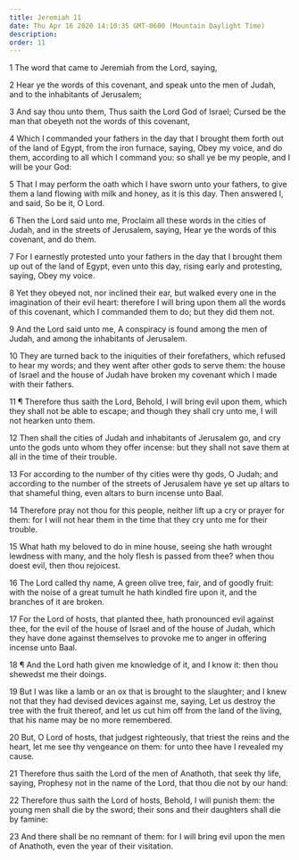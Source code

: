 ```yaml
---
title: Jeremiah 11
date: Thu Apr 16 2020 14:10:35 GMT-0600 (Mountain Daylight Time)
description: 
order: 11
---
```


<p>1 The word that came to Jeremiah from the Lord, saying,</p>
<p>
  2 Hear ye the words of this covenant, and speak unto the men of Judah, and to
  the inhabitants of Jerusalem;
</p>
<p>
  3 And say thou unto them, Thus saith the Lord God of Israel; Cursed be the man
  that obeyeth not the words of this covenant,
</p>
<p>
  4 Which I commanded your fathers in the day that I brought them forth out of
  the land of Egypt, from the iron furnace, saying, Obey my voice, and do them,
  according to all which I command you: so shall ye be my people, and I will be
  your God:
</p>
<p>
  5 That I may perform the oath which I have sworn unto your fathers, to give
  them a land flowing with milk and honey, as it is this day. Then answered I,
  and said, So be it, O Lord.
</p>
<p>
  6 Then the Lord said unto me, Proclaim all these words in the cities of Judah,
  and in the streets of Jerusalem, saying, Hear ye the words of this covenant,
  and do them.
</p>
<p>
  7 For I earnestly protested unto your fathers in the day that I brought them
  up out of the land of Egypt, even unto this day, rising early and protesting,
  saying, Obey my voice.
</p>
<p>
  8 Yet they obeyed not, nor inclined their ear, but walked every one in the
  imagination of their evil heart: therefore I will bring upon them all the
  words of this covenant, which I commanded them to do; but they did them not.
</p>
<p>
  9 And the Lord said unto me, A conspiracy is found among the men of Judah, and
  among the inhabitants of Jerusalem.
</p>
<p>
  10 They are turned back to the iniquities of their forefathers, which refused
  to hear my words; and they went after other gods to serve them: the house of
  Israel and the house of Judah have broken my covenant which I made with their
  fathers.
</p>
<p>
  11 &#xB6; Therefore thus saith the Lord, Behold, I will bring evil upon them,
  which they shall not be able to escape; and though they shall cry unto me, I
  will not hearken unto them.
</p>
<p>
  12 Then shall the cities of Judah and inhabitants of Jerusalem go, and cry
  unto the gods unto whom they offer incense: but they shall not save them at
  all in the time of their trouble.
</p>
<p>
  13 For according to the number of thy cities were thy gods, O Judah; and
  according to the number of the streets of Jerusalem have ye set up altars to
  that shameful thing, even altars to burn incense unto Baal.
</p>
<p>
  14 Therefore pray not thou for this people, neither lift up a cry or prayer
  for them: for I will not hear them in the time that they cry unto me for their
  trouble.
</p>
<p>
  15 What hath my beloved to do in mine house, seeing she hath wrought lewdness
  with many, and the holy flesh is passed from thee? when thou doest evil, then
  thou rejoicest.
</p>
<p>
  16 The Lord called thy name, A green olive tree, fair, and of goodly fruit:
  with the noise of a great tumult he hath kindled fire upon it, and the
  branches of it are broken.
</p>
<p>
  17 For the Lord of hosts, that planted thee, hath pronounced evil against
  thee, for the evil of the house of Israel and of the house of Judah, which
  they have done against themselves to provoke me to anger in offering incense
  unto Baal.
</p>
<p>
  18 &#xB6; And the Lord hath given me knowledge of it, and I know it: then thou
  shewedst me their doings.
</p>
<p>
  19 But I was like a lamb or an ox that is brought to the slaughter; and I knew
  not that they had devised devices against me, saying, Let us destroy the tree
  with the fruit thereof, and let us cut him off from the land of the living,
  that his name may be no more remembered.
</p>
<p>
  20 But, O Lord of hosts, that judgest righteously, that triest the reins and
  the heart, let me see thy vengeance on them: for unto thee have I revealed my
  cause.
</p>
<p>
  21 Therefore thus saith the Lord of the men of Anathoth, that seek thy life,
  saying, Prophesy not in the name of the Lord, that thou die not by our hand:
</p>
<p>
  22 Therefore thus saith the Lord of hosts, Behold, I will punish them: the
  young men shall die by the sword; their sons and their daughters shall die by
  famine:
</p>
<p>
  23 And there shall be no remnant of them: for I will bring evil upon the men
  of Anathoth, even the year of their visitation.
</p>
